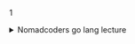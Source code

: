 1
<details>
<summary>Nomadcoders go lang lecture</summary>
<div markdown="1">       

-------------------
**<링크>** : [쉽고 빠른 Go 시작하기 - 노마드 코더 Nomad Coders](https://nomadcoders.co/go-for-beginners?gclid=CjwKCAiAzp6eBhByEiwA_gGq5KXGdhYB3qXCoJm-uujH6DD1fd-yMnGJrk9fZsk07_FGMFDX8GJUHxoCvScQAvD_BwE)

- python 처럼 원하는 디렉토리에 프로젝트를 만들어서 사용할 수 없음. 무조건 `GO path` 디렉토리에 있어야 한다
- Go에서는 내가 원하는 곳 어디서에서든 코드를 다운로드 받아 사용할 수 있다
    - /go/src/에 도메인별로 분류해서 저장해놓는 것이 좋다

        

- 프로젝트 컴파일이 필요하면 파일이름을 main.go로 만들어야 한다
    - main은 entry point여서 컴파일러는 패키지 이름이 main인 것 부터 찾아낸다
    - 사람들이랑 같이 쓸거면 컴파일이 필요없어서 main.go가 없을 것이다
    - go는 특정 function을 찾게 되는데, `func main(){ }` 이다
    - 실행은 `go run main.go [파일명]`

- print는 `import “fmt”` 후 `fmt.Println(" ~~ ")`
- Go는 function을 expert하고 싶으면 function 이름의 첫 글자를 대문자로 작성하면 된다. 그것이 Println의 첫문자가 대문자인 이유다.
- function안에서 var와 타입을 축약해서 사용할 수도 있다. `name := “jeonje”`
    - function 밖에서는 `:=` 은 동작하지 않는다.

- **인자와 리턴의 타입은 반드시 명시 해야한다**
    
    ```go
    func multiply(a int , b int) int {
    	return a * b 
    }
    
    func multiply(a, b int) int {
    	return a * b 
    }
    
    func lenAndUpper(name string) (int, string){
    	return len(name), strings.ToUpper(name)
    }
    
    func main(){ 
    	totalLength, _ := lenAndUpper("nico")
    	fmt.Println(totalLength)
    }
    ```
    
    - return 의 값은 여러개 가능
- Go의 package [golang.org](http://golang.org) 에서 확인 가능하다
- 가변인자 …
    
    ```go
    func repeatMe(words ...string) {
    	fmt.Println(words)
    }
    
    func main(){ 
    	repeatMe("arg","arg2", "arg3")
    }
    ```
    
- naked return
    - return 할 변수를 꼭 명시 하지 않아도 된다
    
    ```go
    func lenAndUpper(name string) (length int, uppercase string){
    	length = len(name)
    	uppercase = strings.ToUpper(name)
    	return
    }
    ```
    
- defer
    - function이 끝났을 때 추가적인 기능을 넣을 수 있다
    - defer는 function이 값을 return 한 뒤에 실행
- for
    
    ```go
    func superAdd(numbers ...int) int{
    	total := 0
    	for _ ,number := range numbers {
    		total += number
    	}
    	return total
    }
    
    func superAdd2(numbers ...int) int{
    	total := 0
    	for i:=0; i< len(numbers); i++{
    		total += numbers[i]
    	}
    	return total
    }
    
    func main(){ 
    	total := superAdd(1,2,3,4,5)
    	fmt.Println(total)
    	
    }
    ```
    
- if 안에다가 변수 선언 가능 (if에서만 사용하기 위해)
    
    ```
    func canIDrink(age int) bool{
    	if koreaAge := age +2; koreaAge < 18{
    		return false
    	} else {
    		return true
    	}
    }
    ```
    
- switch 안에다가 변수 선언 가능 (switch만을 사용하기 위해)
    
    ```go
    func canIDrink(age int) bool{
    	switch koreanAge := age + 2; koreanAge{
    		case 10:
                return false
            case 18:
                return true
    	}
    	return false
    }
    ```
    
- 슬라이스
    - length가 없는 array라 생각하면 된다
        
        ```go
        names := []string{"a", "b", "c", "d", "e","f"}
        ```
        
    - append 함수는 인자가 추가된 새로운 슬라이스를 return한다
    - 대부분 슬라이스를 사용 한다
- Map
    
    ```go
    func main(){ 
    	nico := map[string] string{"name": "nico", "age": "12" }
    	for key, val := range nico{
    		fmt.Println(key, val)
    	}
    }
    ```
    
- struct
    - go는 class나 object가 없다
    - 파이선 처럼 “__**init__” constructor method가 없다 , 스스로 constructor를 실행해야 한다**
    
    ```go
    type person struct {
    	name string
      age  int
    	favFood []string
    }
    
    func main(){ 
    	favFood := []string{"kimchi","ramen"}
    	whssodi := person{name:"whssodi", age:30, favFood:favFood}
    	fmt.Println(whssodi)
    }
    ```
    

- **bank account proj**
    
    constructor를 사용해서 만드는 법 
    
    ```go
    //main.go
    package main
    
    import (
    	"fmt"
    	"github.com/JeonJe/learngo/accounts"
    )
    
    func main(){ 
    	
    	account := accounts.NewAccount("jeonje")
    	fmt.Println(account)
    
    }
    
    //accounts.go
    package accounts
    
    // Account struct
    type Account struct {
    	owner string
    	balance int
    }
    
    // NewAccount creates a new account
    func NewAccount(owner string) *Account {
    	account := Account{owner : owner, balance : 0}
    	return &account 
    }
    ```
    
    - receiver
        - receiver를 작성하는데 있어서 지켜야 할 사항
            - struct의 첫 글자를 따서 소문자로 지어야 한다
        - receiver의 값을 변경하려면 포인터 리시버로 전달해야 한다. 그냥 리시버로 전달하면 복사본에만 반영이 된다.
    
    ```go
    //Deposit x amount on your account
    //복사본의 balance가 증가하므로 main에서 반영되지 않음 
    func (a Account) Deposit(amount int){
    	a.balance += amount
    }
    
    //Deposit x amount on your account
    //반영시키려면 리시버를 *Account로 받아야 함 
    func (a *Account) Deposit(amount int){
    	a.balance += amount
    }
    
    //Balance of your account
    func (a Account) Balance() int{
    	return a.balance
    }
    ```
    
    - 예외처리
        - Go에는 exception 같은 것이 없다.  try - except, try - catch 도 없다
        - nil은 파이썬의 None 같은 느낌이다.
    
    ```go
    //Withdraw x amount on your account
    func (a *Account) WithBalance(amount int) error {
    
    	if a.balance < amount {
    		return errors.New("can't withdraw")
    	}
    
    	a.balance -= amount
    	return nil
    }
    ```
    
    - 리턴형은 error로 써줘야 하며, return error.Error() 또는 errors.New(”에러문구”)를 써야 한다. 에러문구의 첫 시작은 대문자이면 안된다. 에러가 아닐 때는 return nil을 해줘야 함.
    
    ```go
    //main.go은 에러를 확인해서 처리 해줘야 함 
    err := account.WithBalance(20)
    
    	if err != nil{
    		log.Fatalln(err)
    	}
    ```
    
    ```go
    **var errNoMoney = errors.New("can't withdraw")**
    
    //Withdraw x amount on your account
    func (a *Account) WithBalance(amount int) error {
    
    	**if a.balance < amount {
    		return errNoMoney
    	}**
    
    	a.balance -= amount
    	return nil
    }
    ```
    
    - 이렇게도 작성 가능, 코드 퀄리티를 위해 errors.New를 담는 부분의 변수명의 시작을 err로 붙인다.
- **dictionary proj**
    
    ```go
    package mydict
    
    import "errors"
    
    //Dictionary type
    type Dictionary map[string] string 
    
    var errNotFound = errors.New("not found")
    var errWordExists = errors.New("that word already exists")
    var errCantUpdate = errors.New("cant update non-existing word")
    //Search for a word 
    func (d Dictionary) Search(word string) (string, error) {
    	value, exists := d[word]
    	if exists{
    		return value, nil
    	}
    	return "", errNotFound
    }
    
    //Add a word to the dictionary
    func (d Dictionary) Add(word, def string) error {
    	_, err := d.Search(word)
    	if err == errNotFound{
    		d[word] = def
    	}else if err == nil{
    		return errWordExists
    	}
    	return nil
    }
    
    //Update a word
    //포인터 리시버를 쓰지 않는 이유는 해시맵이 기본적으로 *를 포함하고 있기 때문이다.
    func (d Dictionary) Update(word, def string) error{
    	
    	_, err := d.Search(word)
    	switch err{
    	case nil:
    		d[word] = def
    	case errNotFound:
            return errCantUpdate
    	}
    	return nil
    }
    
    //Delete a word
    //포인터 리시버를 쓰지 않는 이유는 해시맵이 기본적으로 *를 포함하고 있기 때문이다.
    func (d Dictionary) Delete(word string) {
    	delete(d, word)
    }
    ```
    
- **URL Checker proj**
    
    ```go
    package main
    
    import (
    	"errors"
    	"fmt"
    	"net/http"
    )
    
    func main(){ 
    	urls := []string{
    		"https://www.airbnb.com",
    		"https://www.google.com",
    		"https://www.facebook.com",
    		"https://www.amazon.com",
    	}
    	results := make(map[string] string)
    
    	for _, url := range urls {
    		result := "OK"
    		err := hitURL(url)
    		if err != nil{
    			result = "FAILED"
    		}
    
    		results[url] = result
    	}
    	for url, result := range results{
    		fmt.Println(url, result)
    	}
    }
    
    var errRequestFailed = errors.New("request failed")
    
    func hitURL(url string) error { 
    	fmt.Println("checking :", url)
    	resp, err := http.Get(url)
    	if err != nil || resp.StatusCode >= 400{
    		return errRequestFailed
    	}
    	
    	return nil
    }
    ```
    
    - 이렇게 하나씩 처리하면 속도가 느리다. Goroutine으로 동시에 처리 하도록 변경한다.
    - go 키워드 사용
        - 메인 함수가 실행되는 동안만 go 루틴 유지
    - 채널은 Goroutine 사이의 데이터 전달
        - 고루틴으로부터 리턴을 받는 대신 채널을 통해서 값을 전달받음
        
        ```go
        func main(){ 
        	people := [2]string{"nico","whssodi"}
        	c := make(chan bool)
        	for _, person := range people {
        		go isSexy(person,c)
        	}
        // 고루틴 하나를 기다림 
        	result := <- c 
        	fmt.Println(result)
        }
        
        func isSexy(person string, c chan bool){
        	time.Sleep(time.Second*5)
        	c <- true
        }
        ```
        
        `← c` 은 blocking operation이다. 
        
        ```go
        package main
        
        import (
        	"fmt"
        	"net/http"
        )
        type requestResult struct{
        	url string
        	status string
        }
        
        func main(){ 
        	c := make(chan requestResult)
        	results := make(map[string] string)
        
        	urls := []string {
        		"http://www.baidu.com",
                "http://www.qq.com",
                "http://www.163.com",
                "http://www.baidu.com",
                "http://www.qq.com",
        	}
        	for _, url := range urls{ 
        		go hitURL(url, c)
        	}
        	
        	for i:=0; i<len(urls); i++ {
        		result := <-c
        		results[result.url] = result.status
        	}
        	for url, status := range results{
        		fmt.Println(url, status)
        	}
        }
        
         
        // chan<- 은 send only를 명시 
        func hitURL(url string, c chan<- requestResult) {
        	status := "OK"
        	resp, err := http.Get(url)
        	if err != nil  || resp.StatusCode >= 400{
        		status = "FAEILD"
        	}
        	
        	c <- requestResult{url : url, status : status}
        	
        }
        ```
        
- **Job** **scrapper proj (사람인)**
    - go 버전 jquery - goquery
        - `$ go get github.com/PuerkitoBio/goquery`
    - HTML 내부를 들여다 볼 수 있게 해줌 doc.Find(~~~)
    
    ```go
    package main
    
    import (
    	"encoding/csv"
    	"fmt"
    	"log"
    	"net/http"
    	"os"
    	"strconv"
    	"strings"
    
    	"github.com/PuerkitoBio/goquery"
    )
    
    type extractedJob struct{
    	id string
    	title string
    	location string 
    	summary string
    }
    
    var baseURL string = "https://www.saramin.co.kr/zf_user/search/recruit?=&searchword=python"
    
    func main(){ 
    	var jobs []extractedJob
    	totalPages := getPages()
    	fmt.Println("Total pages: ", totalPages)
    
    	for i := 0; i< totalPages; i++ {
    		extractedJobs := getPage(i)
    		jobs = append(jobs, extractedJobs...)
    	}
    	writeJobs(jobs)
    	fmt.Println("Done, extracted", len(jobs))
    
    }
    
    func writeJobs(jobs []extractedJob){
    	file,err := os.Create("jobs.csv")
    	checkErr(err)
    
    	w := csv.NewWriter(file)
    	defer w.Flush()
    
    	headers := []string{"ID","Title","Location","Summary"}
    	wErr := w.Write(headers)
    	checkErr(wErr)
    
    	for _, job := range jobs {
    		jobSlice := []string{"https://www.saramin.co.kr/zf_user/jobs/relay/view?isMypage=no&rec_idx="+ job.id, job.title, job.location, job.summary}
    		jwErr := w.Write(jobSlice)
    		checkErr(jwErr)
    	}
    
    } 
    
    func getPage(page int) []extractedJob{
    	var jobs []extractedJob
    	pageURL := baseURL + "&recruitPage=" + strconv.Itoa(page)
    	fmt.Println("requesting : " + pageURL)
    
        res, err := http.Get(pageURL)
    	checkErr(err)
    	checkCode(res)
    
    	defer res.Body.Close();
    
    	doc, err := goquery.NewDocumentFromReader(res.Body)
    	checkErr(err)
    	searchCards := doc.Find(".item_recruit")
    
    	searchCards.Each(func(i int, card *goquery.Selection) {
    		job := extractJob(card)
    		jobs = append(jobs, job)
    	})
    	return jobs	
    
    }
    func extractJob(card *goquery.Selection) extractedJob{
    	id, _ := card.Attr("value")
    	title := cleanString(card.Find(".job_tit>a").Text())
    	location := cleanString(card.Find(".job_condition>span>a").Text())
    	summary := cleanString(card.Find(".job_sector").Text())
    	return extractedJob{
    		id: id,
            title: title,
            location: location,
            summary: summary,
        }
    	
    }
    
    func cleanString(str string) string {
    	return strings.Join(strings.Fields(strings.TrimSpace(str))," ")
    }
    
    func getPages() int{
    	pages := 0
    	res, err := http.Get(baseURL)
    
    	checkErr(err)
    	checkCode(res)
    	
    	defer res.Body.Close();
    
    	doc, err := goquery.NewDocumentFromReader(res.Body)
    	checkErr(err)
    	
    	doc.Find(".pagination").Each(func(i int, s *goquery.Selection) {
    		pages = s.Find("a").Length()
    	})
    	return pages
    }
    
    func checkErr(err error){
    	if err != nil{
    		log.Fatalln(err)
    	}
    }
    
    func checkCode(res *http.Response){
    	if res.StatusCode != 200{
    		log.Fatalln("request status : ",res.Status)
        }
    	
    }
    ```
    
    아래 코드는 2개 변경사항 반영
    
    1) main↔ getPage 와 getPage↔extractJob 간의 채널 생성 
    
    2) 검색어를 넣을 수 있게 변경 
    
    ```go
    package scrapper
    
    import (
    	"encoding/csv"
    	"fmt"
    	"log"
    	"net/http"
    	"os"
    	"strconv"
    	"strings"
    
    	"github.com/PuerkitoBio/goquery"
    )
    
    type extractedJob struct{
    	id string
    	title string
    	location string 
    	summary string
    }
    
    //Scrape 
    func Scrape(term string){ 
    	var baseURL string = "https://www.saramin.co.kr/zf_user/search/recruit?=&searchword=" + term 
    	var jobs []extractedJob
    	c := make (chan []extractedJob)
    
    	totalPages := getPages(baseURL)
    	fmt.Println("Total pages: ", totalPages)
    
    	for i := 0; i< totalPages; i++ {
    		go getPage(i, baseURL, c)
    	}
    	for i := 0; i< totalPages; i++ {
    		extractedJobs := <-c 
    		jobs = append(jobs, extractedJobs...)
    	}
    	
    	writeJobs(jobs)
    	fmt.Println("Done, extracted", len(jobs))
    }
    
    func getPage(page int, baseURL string, mainC chan<- []extractedJob){
    	var jobs []extractedJob
    	c := make(chan extractedJob)
    	pageURL := baseURL + "&recruitPage=" + strconv.Itoa(page)
    	fmt.Println("requesting : " + pageURL)
    
        res, err := http.Get(pageURL)
    	checkErr(err)
    	checkCode(res)
    
    	defer res.Body.Close();
    
    	doc, err := goquery.NewDocumentFromReader(res.Body)
    	checkErr(err)
    	searchCards := doc.Find(".item_recruit")
    
    	searchCards.Each(func(i int, card *goquery.Selection) {
    		go extractJob(card, c)
    	})
    
    	for i := 0; i < searchCards.Length(); i++ {
    		job := <-c
    		jobs = append(jobs, job)
    	}
    	mainC <- jobs
    
    }
    
    func writeJobs(jobs []extractedJob){
    	file,err := os.Create("jobs.csv")
    	checkErr(err)
    
    	w := csv.NewWriter(file)
    	defer w.Flush()
    
    	headers := []string{"ID","Title","Location","Summary"}
    	wErr := w.Write(headers)
    	checkErr(wErr)
    
    	for _, job := range jobs {
    		jobSlice := []string{"https://www.saramin.co.kr/zf_user/jobs/relay/view?isMypage=no&rec_idx="+ job.id, job.title, job.location, job.summary}
    		jwErr := w.Write(jobSlice)
    		checkErr(jwErr)
    	}
    
    } 
    
    func extractJob(card *goquery.Selection, c chan<- extractedJob) {
    	id, _ := card.Attr("value")
    	title := cleanString(card.Find(".job_tit>a").Text())
    	location := cleanString(card.Find(".job_condition>span>a").Text())
    	summary := cleanString(card.Find(".job_sector").Text())
    	c<- extractedJob{
    		id: id,
            title: title,
            location: location,
            summary: summary,
        }
    }
    
    func cleanString(str string) string {
    	return strings.Join(strings.Fields(strings.TrimSpace(str))," ")
    }
    
    func getPages(baseURL string) int{
    	pages := 0
    	res, err := http.Get(baseURL)
    
    	checkErr(err)
    	checkCode(res)
    	
    	defer res.Body.Close();
    
    	doc, err := goquery.NewDocumentFromReader(res.Body)
    	checkErr(err)
    	
    	doc.Find(".pagination").Each(func(i int, s *goquery.Selection) {
    		pages = s.Find("a").Length()
    	})
    	return pages
    }
    
    func checkErr(err error){
    	if err != nil{
    		log.Fatalln(err)
    	}
    }
    
    func checkCode(res *http.Response){
    	if res.StatusCode != 200{
    		log.Fatalln("request status : ",res.Status)
        }
    	
    }
    ```
    
- **web server with echo framework (+ scrapper proj)**
    - 변경사항 발생 시 재시작필요
    
    ```go
    package main
    
    import (
    	"fmt"
    	"os"
    	"strings"
    
    	"github.com/JeonJe/learngo/scrapper"
    	"github.com/labstack/echo"
    )
    
    const fileName string = "jobs.csv"
    // Handler
    func hello(c echo.Context) error {
    	return c.File("home.html")
      }
      
    func handleScrape(c echo.Context) error {
    	defer os.Remove(fileName)
    	term := strings.ToLower( scrapper.CleanString( c.FormValue("term")))
    	fmt.Println(term)
    	scrapper.Scrape(term)
    
    	return c.Attachment("jobs.csv", "job.csv")
      }
      
    func main(){
    	// Echo instance
    	e := echo.New()
      	// Routes
      	e.GET("/", hello)
      	e.POST("/scrape", handleScrape)
    	  // Start server
    	e.Logger.Fatal(e.Start(":1323"))
    }
    ```
    
</div>
</details>
